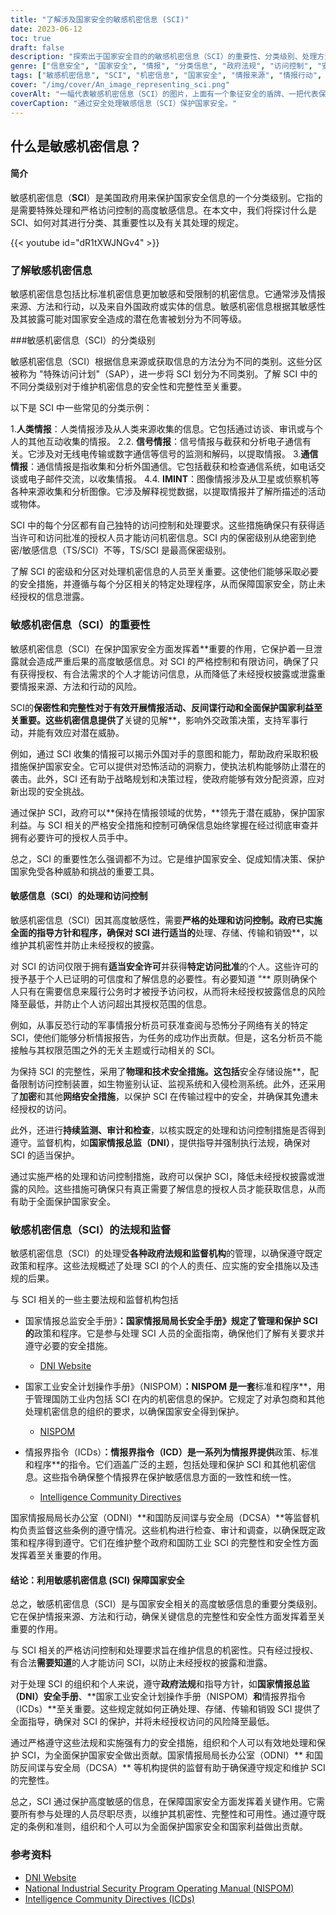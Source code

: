 ```yaml
---
title: "了解涉及国家安全的敏感机密信息 (SCI)"
date: 2023-06-12
toc: true
draft: false
description: "探索出于国家安全目的的敏感机密信息（SCI）的重要性、分类级别、处理方法和法规。"
genre: ["信息安全", "国家安全", "情报", "分类信息", "政府法规", "访问控制", "安全许可", "情报界", "国防工业", "情报行动"]
tags: ["敏感机密信息", "SCI", "机密信息", "国家安全", "情报来源", "情报行动", "访问控制", "安全许可", "政府法规", "信息安全", "机密信息的处理", "处理要求", "情报界指令", "国家情报总监安全手册", "国家工业安全计划操作手册", "情报界", "国防工业", "安全措施", "合规性", "安全程序", "情报活动", "反间谍行动", "外交政策决定", "威胁", "信息保密", "信息完整性", "信息可用性", "ODNI", "DCSA", "法规", "监督"]
cover: "/img/cover/An_image_representing_sci.png"
coverAlt: "一幅代表敏感机密信息（SCI）的图片，上面有一个象征安全的盾牌、一把代表保密的锁和一个象征国家安全的地球仪。"
coverCaption: "通过安全处理敏感信息（SCI）保护国家安全。"
---
```


## 什么是敏感机密信息？

#### 简介

敏感机密信息（**SCI**）是美国政府用来保护国家安全信息的一个分类级别。它指的是需要特殊处理和严格访问控制的高度敏感信息。在本文中，我们将探讨什么是 SCI、如何对其进行分类、其重要性以及有关其处理的规定。

{{< youtube id="dR1tXWJNGv4" >}}

### 了解敏感机密信息

敏感机密信息包括比标准机密信息更加敏感和受限制的机密信息。它通常涉及情报来源、方法和行动，以及来自外国政府或实体的信息。敏感机密信息根据其敏感性及其披露可能对国家安全造成的潜在危害被划分为不同等级。

###敏感机密信息（SCI）的分类级别

敏感机密信息（SCI）根据信息来源或获取信息的方法分为不同的类别。这些分区被称为 "特殊访问计划"（SAP），进一步将 SCI 划分为不同类别。了解 SCI 中的不同分类级别对于维护机密信息的安全性和完整性至关重要。

以下是 SCI 中一些常见的分类示例：

1.**人类情报**：人类情报涉及从人类来源收集的信息。它包括通过访谈、审讯或与个人的其他互动收集的情报。
2.2. **信号情报**：信号情报与截获和分析电子通信有关。它涉及对无线电传输或数字通信等信号的监测和解码，以提取情报。
3.**通信情报**：通信情报是指收集和分析外国通信。它包括截获和检查通信系统，如电话交谈或电子邮件交流，以收集情报。
4.4. **IMINT**：图像情报涉及从卫星或侦察机等各种来源收集和分析图像。它涉及解释视觉数据，以提取情报并了解所描述的活动或物体。

SCI 中的每个分区都有自己独特的访问控制和处理要求。这些措施确保只有获得适当许可和访问批准的授权人员才能访问机密信息。SCI 内的保密级别从绝密到绝密/敏感信息（TS/SCI）不等，TS/SCI 是最高保密级别。

了解 SCI 的密级和分区对处理机密信息的人员至关重要。这使他们能够采取必要的安全措施，并遵循与每个分区相关的特定处理程序，从而保障国家安全，防止未经授权的信息泄露。

### 敏感机密信息（SCI）的重要性

敏感机密信息（SCI）在保护国家安全方面发挥着**重要的作用，它保护着一旦泄露就会造成严重后果的高度敏感信息。对 SCI 的严格控制和有限访问，确保了只有获得授权、有合法需求的个人才能访问信息，从而降低了未经授权披露或泄露重要情报来源、方法和行动的风险。

SCI的**保密性和完整性对于有效开展情报活动、反间谍行动和全面保护国家利益至关重要。这些机密信息提供了**关键的见解**，影响外交政策决策，支持军事行动，并能有效应对潜在威胁。

例如，通过 SCI 收集的情报可以揭示外国对手的意图和能力，帮助政府采取积极措施保护国家安全。它可以提供对恐怖活动的洞察力，使执法机构能够防止潜在的袭击。此外，SCI 还有助于战略规划和决策过程，使政府能够有效分配资源，应对新出现的安全挑战。

通过保护 SCI，政府可以**保持在情报领域的优势，**领先于潜在威胁，保护国家利益。与 SCI 相关的严格安全措施和控制可确保信息始终掌握在经过彻底审查并拥有必要许可的授权人员手中。

总之，SCI 的重要性怎么强调都不为过。它是维护国家安全、促成知情决策、保护国家免受各种威胁和挑战的重要工具。

#### 敏感信息（SCI）的处理和访问控制

敏感机密信息（SCI）因其高度敏感性，需要**严格的处理和访问控制。政府已实施全面的指导方针和程序，确保对 SCI 进行适当的**处理、存储、传输和销毁**，以维护其机密性并防止未经授权的披露。

对 SCI 的访问仅限于拥有**适当安全许可**并获得**特定访问批准**的个人。这些许可的授予基于个人已证明的可信度和了解信息的必要性。有必要知道 "** 原则确保个人只有在需要信息来履行公务时才被授予访问权，从而将未经授权披露信息的风险降至最低，并防止个人访问超出其授权范围的信息。

例如，从事反恐行动的军事情报分析员可获准查阅与恐怖分子网络有关的特定 SCI，使他们能够分析情报报告，为任务的成功作出贡献。但是，这名分析员不能接触与其权限范围之外的无关主题或行动相关的 SCI。

为保持 SCI 的完整性，采用了**物理和技术安全措施。这包括**安全存储设施**，配备限制访问控制装置，如生物鉴别认证、监视系统和入侵检测系统。此外，还采用了**加密**和其他**网络安全措施**，以保护 SCI 在传输过程中的安全，并确保其免遭未经授权的访问。

此外，还进行**持续监测、审计和检查**，以核实既定的处理和访问控制措施是否得到遵守。监督机构，如**国家情报总监（DNI）**，提供指导并强制执行法规，确保对 SCI 的适当保护。

通过实施严格的处理和访问控制措施，政府可以保护 SCI，降低未经授权披露或泄露的风险。这些措施可确保只有真正需要了解信息的授权人员才能获取信息，从而有助于全面保护国家安全。

### 敏感机密信息（SCI）的法规和监督

敏感机密信息（SCI）的处理受**各种政府法规和监督机构**的管理，以确保遵守既定政策和程序。这些法规概述了处理 SCI 的个人的责任、应实施的安全措施以及违规的后果。

与 SCI 相关的一些主要法规和监督机构包括

- 国家情报总监安全手册》**：国家情报局局长安全手册》规定了管理和保护 SCI 的**政策和程序。它是参与处理 SCI 人员的全面指南，确保他们了解有关要求并遵守必要的安全措施。
  - [DNI Website](https://www.dni.gov/)

- 国家工业安全计划操作手册》（NISPOM）**：NISPOM 是一套**标准和程序**，用于管理国防工业内包括 SCI 在内的机密信息的保护。它规定了对承包商和其他处理机密信息的组织的要求，以确保国家安全得到保护。
  - [NISPOM](https://www.federalregister.gov/documents/2020/12/21/2020-27698/national-industrial-security-program-operating-manual-nispom)

- 情报界指令（ICDs）**：情报界指令（ICD）是一系列为情报界提供**政策、标准和程序**的指令。它们涵盖广泛的主题，包括处理和保护 SCI 和其他机密信息。这些指令确保整个情报界在保护敏感信息方面的一致性和统一性。
  - [Intelligence Community Directives](https://www.dni.gov/index.php/what-we-do/ic-related-menus/ic-related-links/intelligence-community-directives)

国家情报局局长办公室（ODNI）**和国防反间谍与安全局（DCSA）**等监督机构负责监督这些条例的遵守情况。这些机构进行检查、审计和调查，以确保既定政策和程序得到遵守。它们在维护整个政府和国防工业 SCI 的完整性和安全性方面发挥着至关重要的作用。

#### 结论：利用敏感机密信息 (SCI) 保障国家安全

总之，敏感机密信息（SCI）是与国家安全相关的高度敏感信息的重要分类级别。它在保护情报来源、方法和行动，确保关键信息的完整性和安全性方面发挥着至关重要的作用。

与 SCI 相关的严格访问控制和处理要求旨在维护信息的机密性。只有经过授权、有合法**需要知道**的人才能访问 SCI，以防止未经授权的披露和泄露。

对于处理 SCI 的组织和个人来说，遵守**政府法规**和指导方针，如**国家情报总监（DNI）安全手册**、**国家工业安全计划操作手册（NISPOM）**和**情报界指令（ICDs）**至关重要。这些规定就如何正确处理、存储、传输和销毁 SCI 提供了全面指导，确保对 SCI 的保护，并将未经授权访问的风险降至最低。

通过严格遵守这些法规和实施强有力的安全措施，组织和个人可以有效地处理和保护 SCI，为全面保护国家安全做出贡献。国家情报局局长办公室（ODNI）** 和国防反间谍与安全局（DCSA）** 等机构提供的监督有助于确保遵守规定和维护 SCI 的完整性。

总之，SCI 通过保护高度敏感的信息，在保障国家安全方面发挥着关键作用。它需要所有参与处理的人员尽职尽责，以维护其机密性、完整性和可用性。通过遵守既定的条例和准则，组织和个人可以为全面保护国家安全和国家利益做出贡献。

### 参考资料

- [DNI Website](https://www.dni.gov/)
- [National Industrial Security Program Operating Manual (NISPOM)](https://www.federalregister.gov/documents/2020/12/21/2020-27698/national-industrial-security-program-operating-manual-nispom)
- [Intelligence Community Directives (ICDs)](https://www.dni.gov/index.php/what-we-do/ic-related-menus/ic-related-links/intelligence-community-directives)

